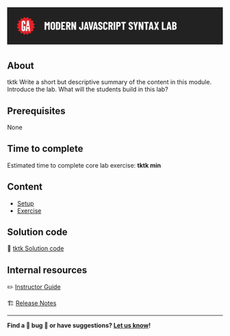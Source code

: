 # ![Modern Javascript Syntax Lab](./assets/hero.png)

## About

tktk Write a short but descriptive summary of the content in this module. Introduce the lab. What will the students build in this lab?

## Prerequisites

None

## Time to complete

Estimated time to complete core lab exercise: **tktk min**

## Content

- [Setup](./setup/README.md)
- [Exercise](./exercise/README.md)

## Solution code

🏁 [tktk Solution code](#tktk-external-repo-link-url)

## Internal resources

✏️ [Instructor Guide](./internal-resources/instructor-guide.md)

🏗️ [Release Notes](./internal-resources/release-notes.md)

---

**Find a 👾 bug 👾 or have suggestions? [Let us know](https://git.generalassemb.ly/modular-curriculum-all-courses/universal-resources-internal/blob/main/module-feedback.md)!**
